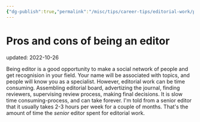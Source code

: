 ```yaml
---
{"dg-publish":true,"permalink":"/misc/tips/career-tips/editorial-work/pros-and-cons-of-being-an-editor/","dgHomeLink":true,"dgPassFrontmatter":false}
---
```



# Pros and cons of being an editor
updated: 2022-10-26


Being editor is a good opportunity to make a social network of people and get recognision in your field. Your name will be associated with topics, and people will know you as a specialist. However, editorial work can be time consuming. Assembling editorial board, advertizing the journal, finding reviewers, supervising review process, making final decisions. It is slow time consuming-process, and can take forever. I'm told from a senior editor that it usually takes 2-3 hours per week for a couple of months. That's the amount of time the *senior* editor spent for editorial work. 


